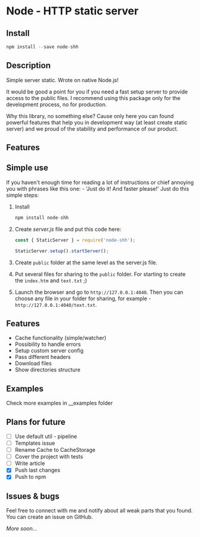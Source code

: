 # Node - HTTP static server

## Install

```jsx
npm install --save node-shh
```

## Description

Simple server static. Wrote on native Node.js!

It would be good a point for you if you need a fast setup server to provide access to the public files. I recommend using this package only for the development process, no for production.

Why this library, no something else? Cause only here you can found powerful features that help you in development way (at least create static server) and we proud of the stability and performance of our product.

## Features

## Simple use

If you haven't enough time for reading a lot of instructions or chief annoying you with phrases like this one: - 'Just do it! And faster please!' Just do this simple steps:

1. Install

    ```jsx
    npm install node-shh
    ```

2. Create *server.js* file and put this code here:

    ```jsx
    const { StaticServer } = require('node-shh');

    StaticServer.setup().startServer();
    ```

3. Create `public` folder at the same level as the server.js file. 

4. Put several files for sharing to the `public` folder. For starting to create the `index.htm` and `text.txt` ;)

5. Launch the browser and go to `http://127.0.0.1:4040`. Then you can choose any file in your folder for sharing, for example - `http://127.0.0.1:4040/text.txt`.

## Features

- Cache functionality (simple/watcher)
- Possibility to handle errors
- Setup custom server config
- Pass different headers
- Download files
- Show directories structure

## Examples

Check more examples in __examples folder

## Plans for future

- [ ]  Use default util - pipeline
- [ ]  Templates issue
- [ ]  Rename Cache to CacheStorage
- [ ]  Cover the project with tests
- [ ]  Write article
- [x]  Push last changes
- [x]  Push to npm

## Issues & bugs

Feel free to connect with me and notify about all weak parts that you found. You can create an issue on GitHub.

*More soon...*
